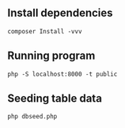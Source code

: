 ## Install dependencies

```shell
composer Install -vvv
```

## Running program

```shell
php -S localhost:8000 -t public
```

## Seeding table data
```shell
php dbseed.php
```